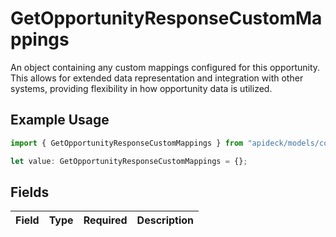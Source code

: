 # GetOpportunityResponseCustomMappings

An object containing any custom mappings configured for this opportunity. This allows for extended data representation and integration with other systems, providing flexibility in how opportunity data is utilized.

## Example Usage

```typescript
import { GetOpportunityResponseCustomMappings } from "apideck/models/components";

let value: GetOpportunityResponseCustomMappings = {};
```

## Fields

| Field       | Type        | Required    | Description |
| ----------- | ----------- | ----------- | ----------- |